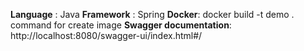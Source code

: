 **Language** : Java
**Framework** : Spring
**Docker**: docker build -t demo . command for create image
**Swagger documentation**: http://localhost:8080/swagger-ui/index.html#/ 
